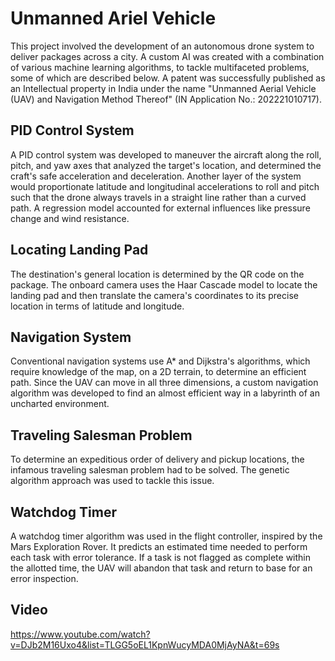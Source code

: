 # Unmanned Ariel Vehicle
This project involved the development of an autonomous drone system to deliver packages across a city. A custom AI was created with a combination of various machine learning algorithms, to tackle multifaceted problems, some of which are described below. A patent was successfully published as an Intellectual property in India under the name "Unmanned Aerial Vehicle (UAV) and Navigation Method Thereof"  (IN Application No.: 202221010717).

## PID Control System
A PID control system was developed to maneuver the aircraft along the roll, pitch, and yaw axes that analyzed the target's location, and determined the craft's safe acceleration and deceleration. Another layer of the system would proportionate latitude and longitudinal accelerations to roll and pitch such that the drone always travels in a straight line rather than a curved path. A regression model accounted for external influences like pressure change and wind resistance. 

## Locating Landing Pad
The destination's general location is determined by the QR code on the package. The onboard camera uses the Haar Cascade model to locate the landing pad and then translate the camera's coordinates to its precise location in terms of latitude and longitude.

## Navigation System
Conventional navigation systems use A* and Dijkstra's algorithms, which require knowledge of the map, on a 2D terrain, to determine an efficient path. Since the UAV can move in all three dimensions, a custom navigation algorithm was developed to find an almost efficient way in a labyrinth of an uncharted environment. 

## Traveling Salesman Problem
To determine an expeditious order of delivery and pickup locations, the infamous traveling salesman problem had to be solved. The genetic algorithm approach was used to tackle this issue. 

## Watchdog Timer
A watchdog timer algorithm was used in the flight controller, inspired by the Mars Exploration Rover. It predicts an estimated time needed to perform each task with error tolerance.  If a task is not flagged as complete within the allotted time, the UAV will abandon that task and return to base for an error inspection.

## Video
https://www.youtube.com/watch?v=DJb2M16Uxo4&list=TLGG5oEL1KpnWucyMDA0MjAyNA&t=69s
